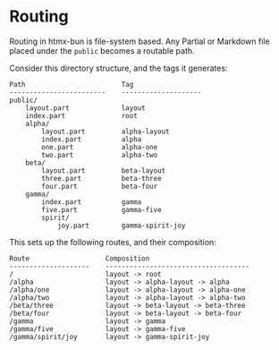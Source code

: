 # Routing

Routing in htmx-bun is file-system based.  Any Partial or Markdown file placed under the `public`
becomes a routable path.

Consider this directory structure, and the tags it generates:

```
Path                        Tag
------------------------    --------------------
public/
    layout.part             layout
    index.part              root
    alpha/
        layout.part         alpha-layout
        index.part          alpha
        one.part            alpha-one
        two.part            alpha-two
    beta/
        layout.part         beta-layout
        three.part          beta-three
        four.part           beta-four
    gamma/
        index.part          gamma
        five.part           gamma-five
        spirit/
            joy.part        gamma-spirit-joy
```

This sets up the following routes, and their composition:

```
Route                   Composition
--------------------    ------------------------------------
/                       layout -> root
/alpha                  layout -> alpha-layout -> alpha
/alpha/one              layout -> alpha-layout -> alpha-one
/alpha/two              layout -> alpha-layout -> alpha-two
/beta/three             layout -> beta-layout -> beta-three
/beta/four              layout -> beta-layout -> beta-four
/gamma                  layout -> gamma
/gamma/five             layout -> gamma-five
/gamma/spirit/joy       layout -> gamma-spirit-joy
```
